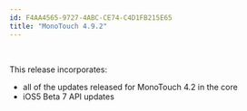 ```yaml
---
id: F4AA4565-9727-4ABC-CE74-C4D1FB215E65
title: "MonoTouch 4.9.2"
---
```


&nbsp;

This release incorporates:

-  all of the updates released for MonoTouch 4.2 in the core
-  iOS5 Beta 7 API updates
